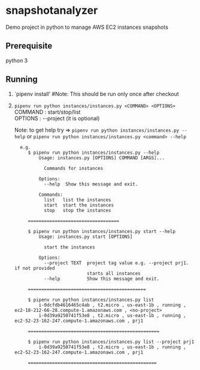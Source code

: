 # snapshotanalyzer
Demo project in python to manage AWS EC2 instances snapshots

## Prerequisite
python 3

## Running
1) `pipenv install' #Note: This should be run only once after checkout
2) `pipenv run python instances/instances.py <COMMAND> <OPTIONS>`
            <br/>COMMAND : start/stop/list
            <br/>OPTIONS : --project (it is optional)
        <br/><p>Note: to get help try => `pipenv run python instances/instances.py --help`
                                  or  `pipenv run python instances/instances.py <command> --help`

         e.g.
            $ pipenv run python instances/instances.py --help
                Usage: instances.py [OPTIONS] COMMAND [ARGS]...

                  Commands for instances

                Options:
                  --help  Show this message and exit.

                Commands:
                  list   list the instances
                  start  start the instances
                  stop   stop the instances

            ==================================

            $ pipenv run python instances/instances.py start --help
                Usage: instances.py start [OPTIONS]

                  start the instances

                Options:
                  --project TEXT  project tag value e.g. --project prj1. if not provided
                                  starts all instances
                  --help          Show this message and exit.

            ============================================

            $ pipenv run python instances/instances.py list
                i-0dcfdb4616465c4ab , t2.micro , us-east-1b , running , ec2-18-212-66-28.compute-1.amazonaws.com , <no-project>
                i-0d39a9250741f53e8 , t2.micro , us-east-1b , running , ec2-52-23-162-247.compute-1.amazonaws.com , prj1

            =================================================

            $ pipenv run python instances/instances.py list --project prj1
                i-0d39a9250741f53e8 , t2.micro , us-east-1b , running , ec2-52-23-162-247.compute-1.amazonaws.com , prj1

            ================================================

